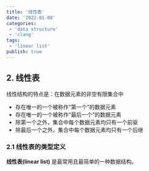 ```yaml
---
title: '线性表'
date: '2022-01-08'
categories:
 - 'data structure'
 - 'clang'
tags:
 - 'linear list'
publish: true
---
```


## 2. 线性表

线性结构的特点是：在数据元素的非空有限集合中

- 存在唯一的一个被称作“第一个”的数据元素
- 存在唯一的一个被称作“最后一个”的数据元素
- 除第一个之外，集合中每个数据元素均只有一个前驱
- 除最后一个之外，集合中每个数据元素均只有一个后继

### 2.1 线性表的类型定义

**线性表(linear list)** 是最常用且最简单的一种数据结构。